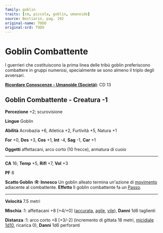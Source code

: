 ```yaml
---
family: goblin
traits: [cm, piccola, goblin, umanoide]
source: Bestiario, pag. 192
original-name: TODO
original-srd: TODO
---
```


# Goblin Combattente

I guerrieri che costituiscono la prima linea delle tribù goblin preferiscono
combattere in gruppi numerosi, specialmente se sono almeno il triplo degli
avversari.

**[Ricordare Conoscenze - Umanoide (Società)](/azioni/ricordare-conoscenze)**:
CD 13

## Goblin Combattente - Creatura -1

**Percezione** +2; scurovisione

**Lingue** Goblin

**Abilità** Acrobazia +6, Atletica +2, Furtività +5, Natura +1

**For** +0, **Des** +3, **Cos** +1, **Int** -4, **Sag** -1, **Car** +1

**Oggetti** affettacani, arco corto (10 frecce), armatura di cuoio

---

**CA** 16; **Temp** +5, **Rifl** +7, **Vol** +3

**PF** 6

**Scatto Goblin :R: Innesco** Un goblin alleato termina un'azione di
[movimento](/tratti/movimento) adiacente al combattente. **Effetto** Il goblin
combattente fa un [Passo](/azioni/passo).

---

**Velocità** 7.5 metri

**Mischia** :1: affettacani +8 \[+4/+0] ([accurata](/tratti/accurata),
[agile](/tratti/agile), [vile](/tratti/vile)), **Danni** 1d6 taglienti

**Distanza** :1: arco corto +8 \[+3/-2] (incremento di gittata 18 metri,
[micidiale 1d10](/tratti/micidiale), ricarica 0), **Danni** 1d6 perforanti

